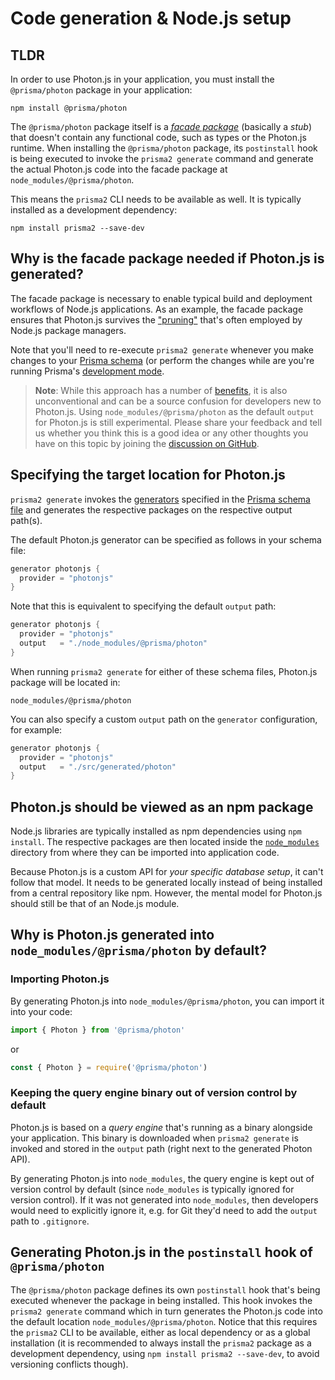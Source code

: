 # Code generation & Node.js setup

## TLDR

In order to use Photon.js in your application, you must install the `@prisma/photon` package in your application:

```
npm install @prisma/photon
```

The `@prisma/photon` package itself is a [_facade package_](https://github.com/prisma/photonjs/issues/261) (basically a _stub_) that doesn't contain any functional code, such as types or the Photon.js runtime. When installing the `@prisma/photon` package, its `postinstall` hook is being executed to invoke the `prisma2 generate` command and generate the actual Photon.js code into the facade package at `node_modules/@prisma/photon`.

This means the `prisma2` CLI needs to be available as well. It is typically installed as a development dependency:

```
npm install prisma2 --save-dev
```

## Why is the facade package needed if Photon.js is generated?

The facade package is necessary to enable typical build and deployment workflows of Node.js applications. As an example, the facade package ensures that Photon.js survives the ["pruning"](https://docs.npmjs.com/cli/prune.html) that's often employed by Node.js package managers.

Note that you'll need to re-execute `prisma2 generate` whenever you make changes to your [Prisma schema](../prisma-schema-file.md) (or perform the changes while are you're running Prisma's [development mode](../development-mode.md). 

> **Note**: While this approach has a number of [benefits](#why-is-photon-js-generated-into-node_modulesgenerated-by-default), it is also unconventional and can be a source confusion for developers new to Photon.js. Using `node_modules/@prisma/photon` as the default `output` for Photon.js is still experimental. Please share your feedback and tell us whether you think this is a good idea or any other thoughts you have on this topic by joining the [discussion on GitHub](https://github.com/prisma/photonjs/issues/88).

## Specifying the target location for Photon.js

`prisma2 generate` invokes the [generators](../prisma-schema-file.md#generators-optional) specified in the [Prisma schema file](../prisma-schema-file.md) and generates the respective packages on the respective output path(s). 

The default Photon.js generator can be specified as follows in your schema file:

```groovy
generator photonjs {
  provider = "photonjs"
}
```

Note that this is equivalent to specifying the default `output` path:

```groovy
generator photonjs {
  provider = "photonjs"
  output   = "./node_modules/@prisma/photon"
}
```

When running `prisma2 generate` for either of these schema files, Photon.js package will be located in:

```
node_modules/@prisma/photon
```

You can also specify a custom `output` path on the `generator` configuration, for example:

```groovy
generator photonjs {
  provider = "photonjs"
  output   = "./src/generated/photon"
}
```

## Photon.js should be viewed as an npm package

Node.js libraries are typically installed as npm dependencies using `npm install`. The respective packages are then located inside the [`node_modules`](https://docs.npmjs.com/files/folders#node-modules) directory from where they can be imported into application code.

Because Photon.js is a custom API for _your specific database setup_, it can't follow that model. It needs to be generated locally instead of being installed from a central repository like npm. However, the mental model for Photon.js should still be that of an Node.js module.

## Why is Photon.js generated into `node_modules/@prisma/photon` by default?

### Importing Photon.js

By generating Photon.js into `node_modules/@prisma/photon`, you can import it into your code:

```js
import { Photon } from '@prisma/photon'
```

or

```js
const { Photon } = require('@prisma/photon')
```

### Keeping the query engine binary out of version control by default

Photon.js is based on a _query engine_ that's running as a binary alongside your application. This binary is downloaded when `prisma2 generate` is invoked and stored in the `output` path (right next to the generated Photon API).

By generating Photon.js into `node_modules`, the query engine is kept out of version control by default (since `node_modules` is typically ignored for version control). If it was not generated into `node_modules`, then developers would need to explicitly ignore it, e.g. for Git they'd need to add the `output` path to `.gitignore`.

## Generating Photon.js in the `postinstall` hook of `@prisma/photon`

The `@prisma/photon` package defines its own `postinstall` hook that's being executed whenever the package in being installed. This hook invokes the `prisma2 generate` command which in turn generates the Photon.js code into the default location `node_modules/@prisma/photon`. Notice that this requires the `prisma2` CLI to be available, either as local dependency or as a global installation (it is recommended to always install the `prisma2` package as a development dependency, using `npm install prisma2 --save-dev`, to avoid versioning conflicts though).

